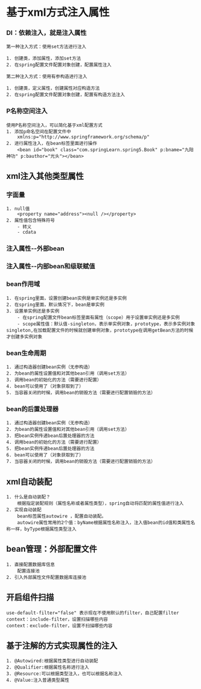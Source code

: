 # 基于xml方式注入属性

### DI：依赖注入，就是注入属性

    第一种注入方式：使用set方法进行注入

    1. 创建类，添加属性，添加set方法
    2. 在spring配置文件配置对象创建，配置属性注入

    第二种注入方式：使用有参构造进行注入

    1. 创建类，定义属性，创建属性对应构造方法
    2. 在spring配置文件配置对象创建，配置有构造方法注入
### P名称空间注入
    使用P名称空间注入，可以简化基于xml配置方式
    1. 添加p命名空间在配置文件中
        xmlns:p="http://www.springframework.org/schema/p"
    2. 进行属性注入，在bean标签里面进行操作
        <bean id="book" class="com.springLearn.spring5.Book" p:bname="九阳神功" p:bauthor="光头"></bean>
## xml注入其他类型属性
### 字面量
    1. null值
        <property name="address"><null /></property>
    2. 属性值包含特殊符号
        - 转义
        - cdata
### 注入属性--外部bean
### 注入属性--内部bean和级联赋值
### bean作用域
    1. 在spring里面，设置创建bean实例是单实例还是多实例
    2. 在spring里面，默认情况下，bean是单实例
    3. 设置单实例还是多实例
        - 在spring配置文件bean标签里面有属性（scope）用于设置单实例还是多实例
        - scope属性值：默认值-singleton，表示单实例对象，prototype，表示多实例对象
    singleton,在加载配置文件的时候就创建单例对象，prototype在调用getBean方法的时候才创建多实例对象
### bean生命周期
    1. 通过构造器创建bean实例（无参构造）
    2. 为bean的属性设置值和对其他bean引用（调用set方法）
    3. 调用bean的初始化的方法（需要进行配置）
    4. bean可以使用了（对象获取到了）
    5. 当容器关闭的时候，调用bean的销毁方法（需要进行配置销毁的方法）
### bean的后置处理器
    1. 通过构造器创建bean实例（无参构造）
    2. 为bean的属性设置值和对其他bean引用（调用set方法）
    3. 把bean实例传递bean后置处理器的方法
    4. 调用bean的初始化的方法（需要进行配置）
    5. 把bean实例传递bean后置处理器的方法
    6. bean可以使用了（对象获取到了）
    7. 当容器关闭的时候，调用bean的销毁方法（需要进行配置销毁的方法）
## xml自动装配
    1. 什么是自动装配？
        根据指定装配规则（属性名称或者属性类型），spring自动将匹配的属性值进行注入
    2. 实现自动装配
        bean标签属性autowire ，配置自动装配。
        autowire属性常用的2个值：byName根据属性名称注入，注入值bean的id值和类属性名称一样，byType根据属性类型注入
## bean管理：外部配置文件
    1. 直接配置数据库信息
        配置连接池
    2. 引入外部属性文件配置数据库连接池


## 开启组件扫描
    use-default-filter="false" 表示现在不使用默认的filter，自己配置filter
    context：include-filter，设置扫描哪些内容
    context：exclude-filter，设置不扫描哪些内容
## 基于注解的方式实现属性的注入
    1. @Autowired:根据属性类型进行自动装配
    2. @Qualifier:根据属性名称进行注入
    3. @Resource:可以根据类型注入，也可以根据名称注入
    4. @Value:注入普通类型属性
    



























